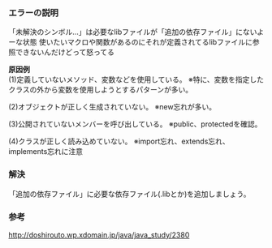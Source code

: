 ### エラーの説明
「未解決のシンボル...」は必要なlibファイルが「追加の依存ファイル」にないよーな状態
使いたいマクロや関数があるのにそれが定義されてるlibファイルに参照できないんだけどって怒ってる

**原因例**  
(1)定義していないメソッド、変数などを使用している。
※特に、変数を指定したクラスの外から変数を使用しようとするパターンが多い。

(2)オブジェクトが正しく生成されていない。
※new忘れが多い。

(3)公開されていないメンバーを呼び出している。
※public、protectedを確認。

(4)クラスが正しく読み込めていない。
※import忘れ、extends忘れ、implements忘れに注意

### 解決
「追加の依存ファイル」に必要な依存ファイル(.libとか)を追加しましょう。

### 参考
http://doshirouto.wp.xdomain.jp/java/java_study/2380
